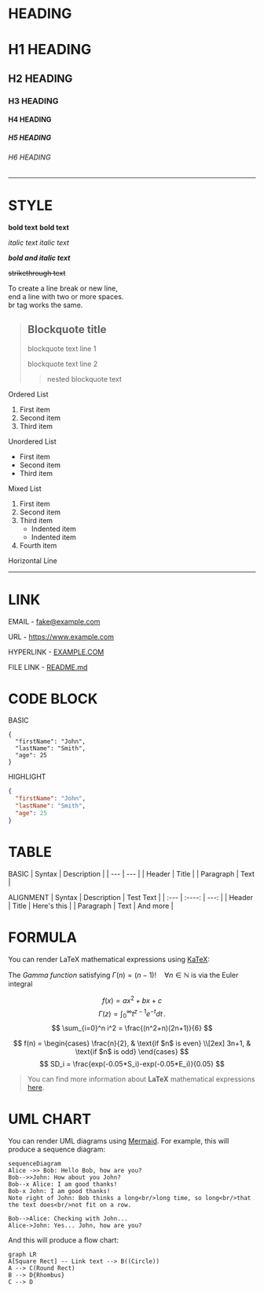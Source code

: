 # HEADING

# H1 HEADING
## H2 HEADING
### H3 HEADING
#### H4 HEADING
##### H5 HEADING
###### H6 HEADING

---
# STYLE

**bold text**  __bold text__

*italic text* _italic text_

***bold and italic text***

~~strikethrough text~~ 	

To create a line break or new line,  
end a line with two or more spaces.
<br> br tag works the same.

> ## Blockquote title
> 
> blockquote text line 1
>  
> blockquote text line 2
>> 
>> nested blockquote text

Ordered List
1. First item
2. Second item
3. Third item

Unordered List
- First item
- Second item
- Third item

Mixed List
1. First item
2. Second item
3. Third item
    - Indented item
    - Indented item
4. Fourth item

Horizontal Line  

---

# LINK

EMAIL - <fake@example.com>

URL - <https://www.example.com>

HYPERLINK - [EXAMPLE.COM](https://www.example.com)

FILE LINK - [README.md](README.md)

# CODE BLOCK

BASIC
```
{
  "firstName": "John",
  "lastName": "Smith",
  "age": 25
}
```

HIGHLIGHT
```json
{
  "firstName": "John",
  "lastName": "Smith",
  "age": 25
}
```


# TABLE

BASIC
| Syntax      | Description |
| --- | --- |
| Header      | Title       |
| Paragraph   | Text        |

ALIGNMENT
| Syntax      | Description | Test Text     |
| :---        |    :----:   |          ---: |
| Header      | Title       | Here's this   |
| Paragraph   | Text        | And more      |


# FORMULA

You can render LaTeX mathematical expressions using [KaTeX](https://khan.github.io/KaTeX/):

The *Gamma function* satisfying $\Gamma(n) = (n-1)!\quad\forall n\in\mathbb N$ is via the Euler integral

$$ f(x) = ax^2 + bx +c $$ 
$$
\Gamma(z) = \int_0^\infty t^{z-1}e^{-t}dt\,.
$$
$$
\sum_{i=0}^n i^2 = \frac{(n^2+n)(2n+1)}{6}
$$

$$
f(n) =
\begin{cases}
\frac{n}{2},  & \text{if $n$ is even} \\[2ex]
3n+1, & \text{if $n$ is odd}
\end{cases}
$$
$$
SD_i = \frac{exp(-0.05*S_i)-exp(-0.05*E_i)}{0.05}
$$

> You can find more information about **LaTeX** mathematical expressions [here](http://meta.math.stackexchange.com/questions/5020/mathjax-basic-tutorial-and-quick-reference).


# UML CHART

You can render UML diagrams using [Mermaid](https://mermaidjs.github.io/). For example, this will produce a sequence diagram:

```mermaid
sequenceDiagram
Alice ->> Bob: Hello Bob, how are you?
Bob-->>John: How about you John?
Bob--x Alice: I am good thanks!
Bob-x John: I am good thanks!
Note right of John: Bob thinks a long<br/>long time, so long<br/>that the text does<br/>not fit on a row.

Bob-->Alice: Checking with John...
Alice->John: Yes... John, how are you?
```

And this will produce a flow chart:

```mermaid
graph LR
A[Square Rect] -- Link text --> B((Circle))
A --> C(Round Rect)
B --> D{Rhombus}
C --> D
```